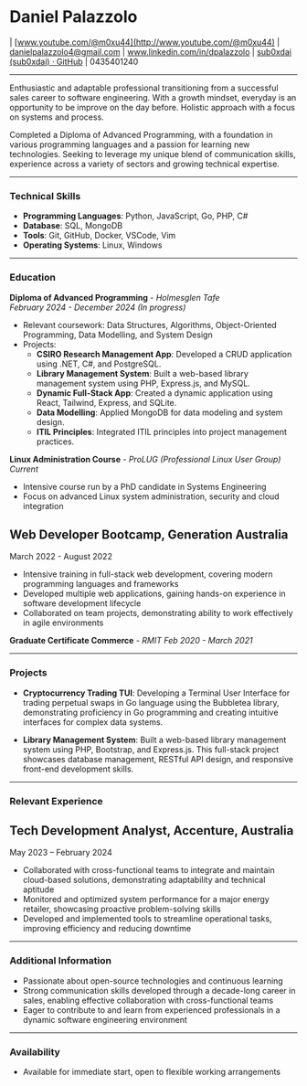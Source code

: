 # Daniel Palazzolo

| [www.youtube.com/@m0xu44](http://www.youtube.com/@m0xu44)
| danielpalazzolo4@gmail.com 
| www.linkedin.com/in/dpalazzolo 
| [sub0xdai (sub0xdai) · GitHub](https://github.com/sub0xdai) 
| 0435401240

---

Enthusiastic and adaptable professional transitioning from a successful sales career to software engineering. With a growth mindset, everyday is an opportunity to be improve on the day before. Holistic approach with a focus on systems and process. 

Completed a Diploma of Advanced Programming, with a foundation in various programming languages and a passion for learning new technologies. Seeking to leverage my unique blend of communication skills, experience across a variety of sectors and growing technical expertise.

---

### Technical Skills
- **Programming Languages**: Python, JavaScript, Go, PHP, C#
- **Database**: SQL, MongoDB
- **Tools**: Git, GitHub, Docker, VSCode, Vim
- **Operating Systems**: Linux, Windows

---

### Education

**Diploma of Advanced Programming** - _Holmesglen Tafe_  
_February 2024 - December 2024 (In progress)_
- Relevant coursework: Data Structures, Algorithms, Object-Oriented Programming, Data Modelling, and System Design
- Projects:
    - **CSIRO Research Management App**: Developed a CRUD application using .NET, C#, and PostgreSQL.
    - **Library Management System**: Built a web-based library management system using PHP, Express.js, and MySQL.
    - **Dynamic Full-Stack App**: Created a dynamic application using React, Tailwind, Express, and SQLite.
    - **Data Modelling**: Applied MongoDB for data modeling and system design.
    - **ITIL Principles**: Integrated ITIL principles into project management practices.

**Linux Administration Course** - *ProLUG (Professional Linux User Group)*
*Current*
- Intensive course run by a PhD candidate in Systems Engineering
- Focus on advanced Linux system administration, security and cloud integration

## Web Developer Bootcamp, Generation Australia
March 2022 - August 2022
- Intensive training in full-stack web development, covering modern programming languages and frameworks
- Developed multiple web applications, gaining hands-on experience in software development lifecycle
- Collaborated on team projects, demonstrating ability to work effectively in agile environments

**Graduate Certificate Commerce** - *RMIT*
*Feb 2020 - March 2021*

---

### Projects
- **Cryptocurrency Trading TUI**: Developing a Terminal User Interface for trading perpetual swaps in Go language using the Bubbletea library, demonstrating proficiency in Go programming and creating intuitive interfaces for complex data systems.

- **Library Management System**: Built a web-based library management system using PHP, Bootstrap, and Express.js. This full-stack project showcases database management, RESTful API design, and responsive front-end development skills.


---

### Relevant Experience
## Tech Development Analyst, Accenture, Australia

May 2023 – February 2024

- Collaborated with cross-functional teams to integrate and maintain cloud-based solutions, demonstrating adaptability and technical aptitude
- Monitored and optimized system performance for a major energy retailer, showcasing proactive problem-solving skills
- Developed and implemented tools to streamline operational tasks, improving efficiency and reducing downtime


---

### Additional Information
- Passionate about open-source technologies and continuous learning
- Strong communication skills developed through a decade-long career in sales, enabling effective collaboration with cross-functional teams
- Eager to contribute to and learn from experienced professionals in a dynamic software engineering environment

---

### Availability
- Available for immediate start, open to flexible working arrangements